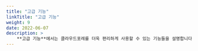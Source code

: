 ```yaml
---
title: "고급 기능"
linkTitle: "고급 기능"
weight: 9
date: 2022-06-07
description: >
    **고급 기능**에서는 클라우드포레를 더욱 편리하게 사용할 수 있는 기능들을 설명합니다. 
---
```


